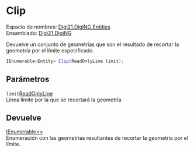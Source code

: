 # Clip

Espacio de nombres: [Digi21.DigiNG.Entities](/digi3d-net/programacion/.net/referencia/digi21.diging/digi21.diging.entities/)   
Ensamblado: [Digi21.DigiNG](/digi3d-net/programacion/.net/referencia/digi21.diging.plugin/digi21.diging/)​‌

Devuelve un conjunto de geometrías que son el resultado de recortar la geometría por el límite especificado.

```csharp
IEnumerable<Entity> Clip(ReadOnlyLine limit);‌
```

## Parámetros

`limit`[ReadOnlyLine](/digi3d-net/programacion/.net/referencia/digi21.diging/digi21.diging.entities/clases/readonlyline/)  
Línea límite por la que se recortará la geometría.

## Devuelve

[IEnumerable&lt;&gt;](https://docs.microsoft.com/en-us/dotnet/api/system.collections.generic.ienumerable-1?view=net-5.0)  
Enumeración con las geometrías resultantes de recortar la geometría por el límite.



